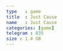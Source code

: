 ```yaml
---
type   : game
title  : Just Cause
name   : Just Cause
categories: [game]
telegram : 835
size : 1.4 GB
---
```



